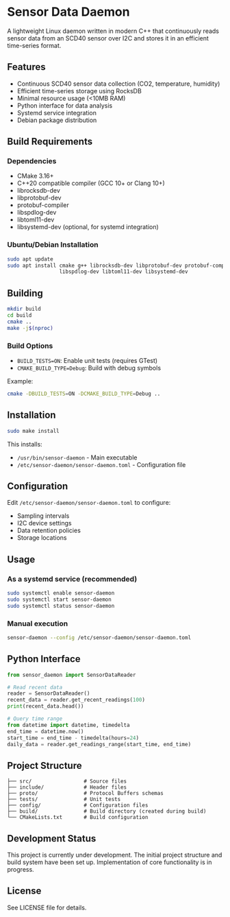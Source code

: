 # Sensor Data Daemon

A lightweight Linux daemon written in modern C++ that continuously reads sensor data from an SCD40 sensor over I2C and stores it in an efficient time-series format.

## Features

- Continuous SCD40 sensor data collection (CO2, temperature, humidity)
- Efficient time-series storage using RocksDB
- Minimal resource usage (<10MB RAM)
- Python interface for data analysis
- Systemd service integration
- Debian package distribution

## Build Requirements

### Dependencies

- CMake 3.16+
- C++20 compatible compiler (GCC 10+ or Clang 10+)
- librocksdb-dev
- libprotobuf-dev
- protobuf-compiler
- libspdlog-dev
- libtoml11-dev
- libsystemd-dev (optional, for systemd integration)

### Ubuntu/Debian Installation

```bash
sudo apt update
sudo apt install cmake g++ librocksdb-dev libprotobuf-dev protobuf-compiler \
                 libspdlog-dev libtoml11-dev libsystemd-dev
```

## Building

```bash
mkdir build
cd build
cmake ..
make -j$(nproc)
```

### Build Options

- `BUILD_TESTS=ON`: Enable unit tests (requires GTest)
- `CMAKE_BUILD_TYPE=Debug`: Build with debug symbols

Example:
```bash
cmake -DBUILD_TESTS=ON -DCMAKE_BUILD_TYPE=Debug ..
```

## Installation

```bash
sudo make install
```

This installs:
- `/usr/bin/sensor-daemon` - Main executable
- `/etc/sensor-daemon/sensor-daemon.toml` - Configuration file

## Configuration

Edit `/etc/sensor-daemon/sensor-daemon.toml` to configure:
- Sampling intervals
- I2C device settings
- Data retention policies
- Storage locations

## Usage

### As a systemd service (recommended)
```bash
sudo systemctl enable sensor-daemon
sudo systemctl start sensor-daemon
sudo systemctl status sensor-daemon
```

### Manual execution
```bash
sensor-daemon --config /etc/sensor-daemon/sensor-daemon.toml
```

## Python Interface

```python
from sensor_daemon import SensorDataReader

# Read recent data
reader = SensorDataReader()
recent_data = reader.get_recent_readings(100)
print(recent_data.head())

# Query time range
from datetime import datetime, timedelta
end_time = datetime.now()
start_time = end_time - timedelta(hours=24)
daily_data = reader.get_readings_range(start_time, end_time)
```

## Project Structure

```
├── src/                 # Source files
├── include/             # Header files
├── proto/               # Protocol Buffers schemas
├── tests/               # Unit tests
├── config/              # Configuration files
├── build/               # Build directory (created during build)
└── CMakeLists.txt       # Build configuration
```

## Development Status

This project is currently under development. The initial project structure and build system have been set up. Implementation of core functionality is in progress.

## License

See LICENSE file for details.